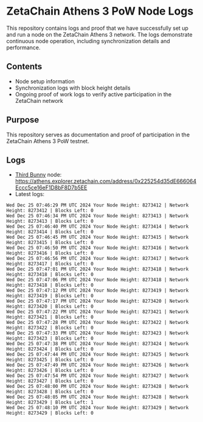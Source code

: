 # ZetaChain Athens 3 PoW Node Logs
This repository contains logs and proof that we have successfully set up and run a node on the ZetaChain Athens 3 network. The logs demonstrate continuous node operation, including synchronization details and performance.

## Contents
- Node setup information
- Synchronization logs with block height details
- Ongoing proof of work logs to verify active participation in the ZetaChain network

## Purpose
This repository serves as documentation and proof of participation in the ZetaChain Athens 3 PoW testnet.

## Logs

- [Third Bunny](https://thirdbunny.xyz/) node: https://athens.explorer.zetachain.com/address/0x225254d35dE666064Eccc5ce16eF1D8bF8D7b5EE
- Latest logs:
```
Wed Dec 25 07:46:29 PM UTC 2024 Your Node Height: 8273412 | Network Height: 8273412 | Blocks Left: 0
Wed Dec 25 07:46:34 PM UTC 2024 Your Node Height: 8273413 | Network Height: 8273413 | Blocks Left: 0
Wed Dec 25 07:46:40 PM UTC 2024 Your Node Height: 8273414 | Network Height: 8273414 | Blocks Left: 0
Wed Dec 25 07:46:45 PM UTC 2024 Your Node Height: 8273415 | Network Height: 8273415 | Blocks Left: 0
Wed Dec 25 07:46:50 PM UTC 2024 Your Node Height: 8273416 | Network Height: 8273416 | Blocks Left: 0
Wed Dec 25 07:46:56 PM UTC 2024 Your Node Height: 8273417 | Network Height: 8273417 | Blocks Left: 0
Wed Dec 25 07:47:01 PM UTC 2024 Your Node Height: 8273418 | Network Height: 8273418 | Blocks Left: 0
Wed Dec 25 07:47:06 PM UTC 2024 Your Node Height: 8273418 | Network Height: 8273418 | Blocks Left: 0
Wed Dec 25 07:47:12 PM UTC 2024 Your Node Height: 8273419 | Network Height: 8273419 | Blocks Left: 0
Wed Dec 25 07:47:17 PM UTC 2024 Your Node Height: 8273420 | Network Height: 8273420 | Blocks Left: 0
Wed Dec 25 07:47:22 PM UTC 2024 Your Node Height: 8273421 | Network Height: 8273421 | Blocks Left: 0
Wed Dec 25 07:47:28 PM UTC 2024 Your Node Height: 8273422 | Network Height: 8273422 | Blocks Left: 0
Wed Dec 25 07:47:33 PM UTC 2024 Your Node Height: 8273423 | Network Height: 8273423 | Blocks Left: 0
Wed Dec 25 07:47:38 PM UTC 2024 Your Node Height: 8273424 | Network Height: 8273424 | Blocks Left: 0
Wed Dec 25 07:47:44 PM UTC 2024 Your Node Height: 8273425 | Network Height: 8273425 | Blocks Left: 0
Wed Dec 25 07:47:49 PM UTC 2024 Your Node Height: 8273426 | Network Height: 8273426 | Blocks Left: 0
Wed Dec 25 07:47:54 PM UTC 2024 Your Node Height: 8273427 | Network Height: 8273427 | Blocks Left: 0
Wed Dec 25 07:48:00 PM UTC 2024 Your Node Height: 8273428 | Network Height: 8273428 | Blocks Left: 0
Wed Dec 25 07:48:05 PM UTC 2024 Your Node Height: 8273428 | Network Height: 8273429 | Blocks Left: 1
Wed Dec 25 07:48:10 PM UTC 2024 Your Node Height: 8273429 | Network Height: 8273429 | Blocks Left: 0
```

